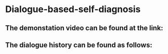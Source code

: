 # Dialogue-based-self-diagnosis


## The demonstation video can be found at the link:


## The dialogue history can be found as follows:






